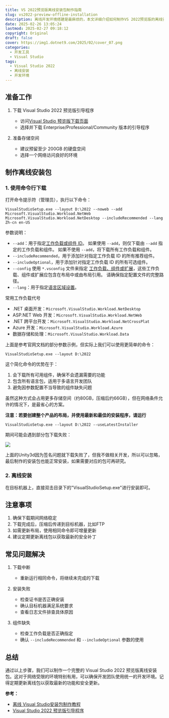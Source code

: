 ```yaml
---
title: VS 2022预览版离线安装包制作指南
slug: vs2022-preview-offline-installation
description: 离线开发环境搭建是最麻烦的，本文详细介绍如何制作VS 2022预览版的离线安装包，包括完整的下载、安装步骤和注意事项
date: 2025-02-26 13:05:24
lastmod: 2025-02-27 09:18:12
copyright: Original
draft: false
cover: https://img1.dotnet9.com/2025/02/cover_07.png
categories:
  - 开发工具
  - Visual Studio
tags:
  - Visual Studio 2022
  - 离线安装
  - 开发环境
---
```


## 准备工作

1. 下载 Visual Studio 2022 预览版引导程序
   - 访问[Visual Studio 预览版下载页面](https://visualstudio.microsoft.com/zh-hans/vs/preview/)
   - 选择并下载 Enterprise/Professional/Community 版本的引导程序

2. 准备存储空间
   - 建议预留至少 200GB 的硬盘空间
   - 选择一个网络访问良好的环境

## 制作离线安装包

### 1. 使用命令行下载

打开命令提示符（管理员），执行以下命令：

```shell
VisualStudioSetup.exe --layout D:\2022 --noweb --add Microsoft.VisualStudio.Workload.NetWeb Microsoft.VisualStudio.Workload.NetDesktop --includeRecommended --lang Zh-cn en-US
```

参数说明：
- `--add`：用于指定[工作负载或组件 ID](https://learn.microsoft.com/zh-cn/visualstudio/install/workload-and-component-ids?view=vs-2022)。
  如果使用 `--add`，则仅下载由 `--add` 指定的工作负载和组件。 如果不使用 `--add`，将下载所有工作负载和组件。
- `--includeRecommended`，用于添加针对指定工作负载 ID 的所有推荐组件。
- `--includeOptional`，用于添加针对指定工作负载 ID 的所有可选组件。
- `--config` 使用 `*.vsconfig` 文件来指定 [工作负载、组件或扩展](https://learn.microsoft.com/zh-cn/visualstudio/install/create-a-network-installation-of-visual-studio?view=vs-2022#use-a-configuration-file-to-initialize-the-contents-of-a-layout)，这些工作负载、组件或扩展应包含在布局中或由布局引用。 请确保指定配置文件的完整路径。
- `--lang`：用于指定[语言区域设置](https://learn.microsoft.com/zh-cn/visualstudio/install/use-command-line-parameters-to-install-visual-studio?view=vs-2022#list-of-language-locales)。

常用工作负载代号

- .NET 桌面开发：`Microsoft.VisualStudio.Workload.NetDesktop`
- ASP.NET Web 开发：`Microsoft.VisualStudio.Workload.NetWeb`
- .NET 跨平台开发：`Microsoft.VisualStudio.Workload.NetCrossPlat`
- Azure 开发：`Microsoft.VisualStudio.Workload.Azure`
- 数据存储和处理：`Microsoft.VisualStudio.Workload.Data`

上面是参考官网文档的部分参数示例，但实际上我们可以使用更简单的命令：

```shell
VisualStudioSetup.exe --layout D:\2022
```

这个简化命令的优势在于：
1. 会下载所有可用组件，确保不会遗漏需要的功能
2. 包含所有语言包，适用于多语言开发团队
3. 避免因参数配置不当导致的组件缺失问题

虽然这种方式会占用更多存储空间（约80GB，压缩后约66GB），但在网络条件允许的情况下，是最省心的方案。

**注意：若要创建整个产品的布局，并使用最新和最佳的安装程序，请运行**

```shell
VisualStudioSetup.exe --layout D:\2022 --useLatestInstaller
```

期间可能会遇到部分包下载失败：

![](https://img1.dotnet9.com/2025/02/0701.png)

上面的Unity3d因为签名问题就下载失败了，但我不做相关开发，所以可以忽略，最后制作的安装包也能正常安装，如果需要对应的包可再研究。

### 2. 离线安装

在目标机器上，直接双击目录下的"VisualStudioSetup.exe"进行安装即可。

## 注意事项

1. 确保下载期间网络稳定
2. 下载完成后，压缩后传递到目标机器，比如FTP
3. 如需更新布局，使用相同命令即可增量更新
4. 建议定期更新离线包以获取最新的安全补丁

## 常见问题解决

1. 下载中断
   - 重新运行相同命令，将继续未完成的下载

2. 安装失败
   - 检查证书是否正确安装
   - 确认目标机器满足系统要求
   - 查看日志文件排查具体原因

3. 组件缺失
   - 检查工作负载是否正确指定
   - 确认 `--includeRecommended` 和 `--includeOptional` 参数的使用

## 总结

通过以上步骤，我们可以制作一个完整的 Visual Studio 2022 预览版离线安装包。这对于网络受限的环境特别有用，可以确保开发团队使用统一的开发环境。记得定期更新离线包以获取最新的功能和安全更新。

**参考：**

- [离线 Visual Studio安装包制作教程](https://learn.microsoft.com/zh-cn/visualstudio/install/create-a-network-installation-of-visual-studio?view=vs-2022)
- [Visual Studio 2022 预览版引导程序](https://visualstudio.microsoft.com/zh-hans/vs/preview/)
